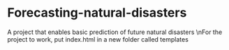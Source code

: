 # Forecasting-natural-disasters
A project that enables basic prediction of future natural disasters
\nFor the project to work, put index.html in a new folder called templates

